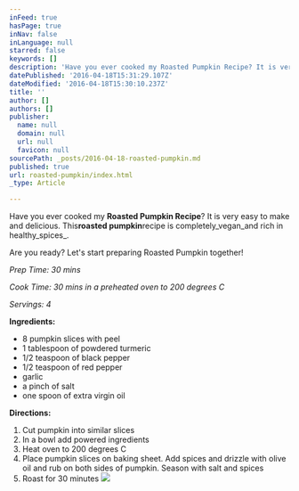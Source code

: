 ```yaml
---
inFeed: true
hasPage: true
inNav: false
inLanguage: null
starred: false
keywords: []
description: 'Have you ever cooked my Roasted Pumpkin Recipe? It is very easy to make and delicious. Thisroasted pumpkinrecipe is completelyveganand rich in healthyspices. '
datePublished: '2016-04-18T15:31:29.107Z'
dateModified: '2016-04-18T15:30:10.237Z'
title: ''
author: []
authors: []
publisher:
  name: null
  domain: null
  url: null
  favicon: null
sourcePath: _posts/2016-04-18-roasted-pumpkin.md
published: true
url: roasted-pumpkin/index.html
_type: Article

---
```

Have you ever cooked my **Roasted Pumpkin Recipe**? It is very easy to make and delicious. This**roasted pumpkin**recipe is completely_vegan_and rich in healthy_spices_.

Are you ready? Let's start preparing Roasted Pumpkin together!

_Prep Time: 30 mins_

_Cook Time: 30 mins in a preheated oven to 200 degrees C_

_Servings: 4_

**Ingredients:**

* 8 pumpkin slices with peel
* 1 tablespoon of powdered turmeric
* 1/2 teaspoon of black pepper
* 1/2 teaspoon of red pepper
* garlic
* a pinch of salt
* one spoon of extra virgin oil

**Directions:**

1. Cut pumpkin into similar slices
2. In a bowl add powered ingredients
3. Heat oven to 200 degrees C
4. Place pumpkin slices on baking sheet. Add spices and drizzle with olive oil and rub on both sides of pumpkin. Season with salt and spices
5. Roast for 30 minutes
![](https://the-grid-user-content.s3-us-west-2.amazonaws.com/eda7cac2-4f47-445c-b762-59d0b41d4313.jpg)